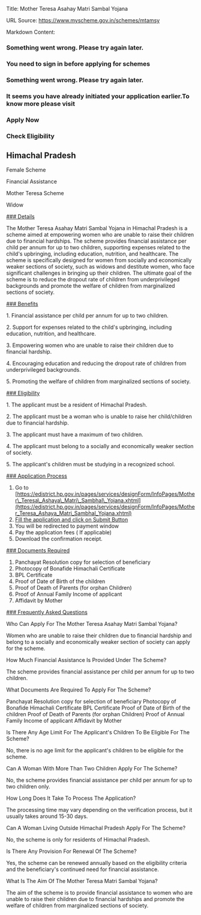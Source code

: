 Title: Mother Teresa Asahay Matri Sambal Yojana

URL Source: https://www.myscheme.gov.in/schemes/mtamsy

Markdown Content:
### Something went wrong. Please try again later.

### 

### You need to sign in before applying for schemes

### Something went wrong. Please try again later.

### It seems you have already initiated your application earlier.To know more please visit

### Apply Now

### Check Eligibility

Himachal Pradesh
----------------

Female Scheme

Financial Assistance

Mother Teresa Scheme

Widow

[### Details](https://www.myscheme.gov.in/schemes/mtamsy#details)

The Mother Teresa Asahay Matri Sambal Yojana in Himachal Pradesh is a scheme aimed at empowering women who are unable to raise their children due to financial hardships. The scheme provides financial assistance per child per annum for up to two children, supporting expenses related to the child's upbringing, including education, nutrition, and healthcare. The scheme is specifically designed for women from socially and economically weaker sections of society, such as widows and destitute women, who face significant challenges in bringing up their children. The ultimate goal of the scheme is to reduce the dropout rate of children from underprivileged backgrounds and promote the welfare of children from marginalized sections of society.

[### Benefits](https://www.myscheme.gov.in/schemes/mtamsy#benefits)

1\. Financial assistance per child per annum for up to two children.

2\. Support for expenses related to the child's upbringing, including education, nutrition, and healthcare.

3\. Empowering women who are unable to raise their children due to financial hardship.

4\. Encouraging education and reducing the dropout rate of children from underprivileged backgrounds.

5\. Promoting the welfare of children from marginalized sections of society.

[### Eligibility](https://www.myscheme.gov.in/schemes/mtamsy#eligibility)

1\. The applicant must be a resident of Himachal Pradesh.

2\. The applicant must be a woman who is unable to raise her child/children due to financial hardship.

3\. The applicant must have a maximum of two children.

4\. The applicant must belong to a socially and economically weaker section of society.

5\. The applicant's children must be studying in a recognized school.

[### Application Process](https://www.myscheme.gov.in/schemes/mtamsy#application-process)

1.  Go to [https://edistrict.hp.gov.in/pages/services/designForm/InfoPages/Mother\_Teresa\_Ashaya\_Matri\_Sambhal\_Yojana.xhtml](https://edistrict.hp.gov.in/pages/services/designForm/InfoPages/Mother_Teresa_Ashaya_Matri_Sambhal_Yojana.xhtml)﻿
2.  ﻿[Fill the application and click on Submit Button](https://edistrict.hp.gov.in/pages/services/designForm/InfoPages/Mother_Teresa_Ashaya_Matri_Sambhal_Yojana.xhtml)﻿
3.  You will be redirected to payment window
4.  Pay the application fees ( If applicable)
5.  Download the confirmation receipt.

[### Documents Required](https://www.myscheme.gov.in/schemes/mtamsy#documents-required)

1.  Panchayat Resolution copy for selection of beneficiary
2.  Photocopy of Bonafide Himachali Certificate
3.  BPL Certificate
4.  Proof of Date of Birth of the children
5.  Proof of Death of Parents (for orphan Children)
6.  Proof of Annual Family Income of applicant
7.  Affidavit by Mother

[### Frequently Asked Questions](https://www.myscheme.gov.in/schemes/mtamsy#faqs)

Who Can Apply For The Mother Teresa Asahay Matri Sambal Yojana?

Women who are unable to raise their children due to financial hardship and belong to a socially and economically weaker section of society can apply for the scheme.

How Much Financial Assistance Is Provided Under The Scheme?

The scheme provides financial assistance per child per annum for up to two children.

What Documents Are Required To Apply For The Scheme?

Panchayat Resolution copy for selection of beneficiary Photocopy of Bonafide Himachali Certificate BPL Certificate Proof of Date of Birth of the children Proof of Death of Parents (for orphan Children) Proof of Annual Family Income of applicant Affidavit by Mother

Is There Any Age Limit For The Applicant's Children To Be Eligible For The Scheme?

No, there is no age limit for the applicant's children to be eligible for the scheme.

Can A Woman With More Than Two Children Apply For The Scheme?

No, the scheme provides financial assistance per child per annum for up to two children only.

How Long Does It Take To Process The Application?

The processing time may vary depending on the verification process, but it usually takes around 15-30 days.

Can A Woman Living Outside Himachal Pradesh Apply For The Scheme?

No, the scheme is only for residents of Himachal Pradesh.

Is There Any Provision For Renewal Of The Scheme?

Yes, the scheme can be renewed annually based on the eligibility criteria and the beneficiary's continued need for financial assistance.

What Is The Aim Of The Mother Teresa Matri Sambal Yojana?

The aim of the scheme is to provide financial assistance to women who are unable to raise their children due to financial hardships and promote the welfare of children from marginalized sections of society.
